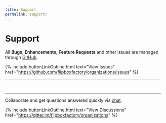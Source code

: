 ```yaml
---
title: Support
permalink: support/
---
```


# Support
 

All **Bugs**, **Enhancements**, **Feature Requests** and other issues are managed through [GitHub](https://github.com/flipboxfactory/organizations/issues).

{% include buttonLinkOutline.html text="View Issues" href="https://github.com/flipboxfactory/organizations/issues" %}

***

&nbsp;

*** 

Collaborate and get questions answered quickly via [chat](https://gitter.im/flipboxfactory/organizations).

{% include buttonLinkOutline.html text="View Discussions" href="https://gitter.im/flipboxfactory/organizations" %}